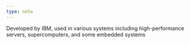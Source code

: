 ```yaml
---
type: note
---
```

Developed by IBM, used in various systems including high-performance servers, supercomputers, and some embedded systems